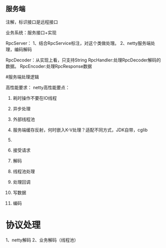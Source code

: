 ## 服务端


注解，标识接口是远程接口


业务系统：服务接口+实现


RpcServer：
1、结合RpcService标注，对这个类做处理。
2、netty服务端处理，编码解码


RpcDecoder：从实现上看，只支持String
RpcHandler:处理RpcDecoder解码的数据。
RpcEncoder:处理RpcResponse数据

#服务端处理逻辑

高性能要求：
netty高性能要点：
1. 耗时操作不要在IO线程
2. 异步处理
3. 外部线程池
4. 服务端缓存反射，何时嵌入K-V处理？适配不同方式，JDK自带，cglib
5.     

1. 接受请求
2. 解码
3. 线程池处理
4. 处理回调
5. 写数据
6. 编码

# 协议处理
1、netty解码
2、业务解码（线程池）




